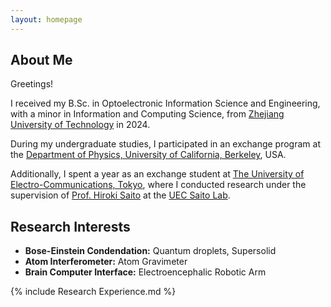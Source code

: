 ```yaml
---
layout: homepage
---
```


## About Me

Greetings!

I received my B.Sc. in Optoelectronic Information Science and Engineering, with a minor in Information and Computing Science, from [Zhejiang University of Technology](https://www.zjut.edu.cn/) in 2024.

During my undergraduate studies, I participated in an exchange program at the [Department of Physics, University of California, Berkeley](https://physics.berkeley.edu/), USA.

Additionally, I spent a year as an exchange student at [The University of Electro-Communications, Tokyo](https://www.uec.ac.jp/eng/), where I conducted research under the supervision of [Prof. Hiroki Saito](http://hs.pc.uec.ac.jp/saito/index-e.html) at the [UEC Saito Lab](http://hs.pc.uec.ac.jp/index.html).

## Research Interests

- **Bose-Einstein Condendation:** Quantum droplets, Supersolid
- **Atom Interferometer:** Atom Gravimeter
- **Brain Computer Interface:** Electroencephalic Robotic Arm

{% include Research Experience.md %}






